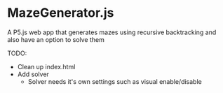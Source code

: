 # MazeGenerator.js
A P5.js web app that generates mazes using recursive backtracking and also have an option to solve them

TODO:
- Clean up index.html
- Add solver
	- Solver needs it's own settings such as visual enable/disable